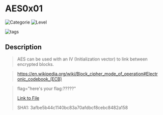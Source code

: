 # AES0x01
![Categorie](https://img.shields.io/badge/Category-Cryptography-red?style=for-the-badge) ![Level](https://img.shields.io/badge/Difficulty-Easy-green?style=for-the-badge)

![tags](https://img.shields.io/badge/Tag-AES%20%20Python-blue)

## Description
> AES can be used with an IV (Initialization vector) to link between encrypted blocks.

>https://en.wikipedia.org/wiki/Block_cipher_mode_of_operation#Electronic_codebook_(ECB)

>flag="here's your flag:?????"
>
> [Link to File](./AES0x01.py)
>
> SHA1: 3afbe5b44c1140bc83a70afdbcf8cebc8482a158 

